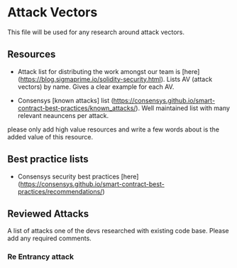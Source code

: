 
# Attack Vectors

This file will be used for any research around attack vectors.

## Resources
- Attack list for distributing the work amongst our team is [here]
(https://blog.sigmaprime.io/solidity-security.html). Lists AV (attack vectors) by name. Gives a clear example for each AV.

- Consensys [known attacks] list (https://consensys.github.io/smart-contract-best-practices/known_attacks/). Well maintained list with many relevant neauncens per attack.

please only add high value resources and write a few words about is the added value of this resource.

## Best practice lists
- Consensys security best practices [here] (https://consensys.github.io/smart-contract-best-practices/recommendations/)

## Reviewed Attacks

A list of attacks one of the devs researched with existing code base. Please add any required comments.

### Re Entrancy attack

### 